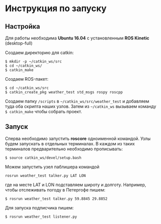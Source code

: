 # Инструкция по запуску
## Настройка
Для работы необходима **Ubuntu 16.04** с установленным **ROS Kinetic** (desktop-full)

Создаем директорию для catkin:
```
$ mkdir -p ~/catkin_ws/src
$ cd ~/catkin_ws/
$ catkin_make
```
Создаем ROS-пакет:
```
$ cd ~/catkin_ws/src
$ catkin_create_pkg weather_test std_msgs rospy roscpp
```
Создаем папку `/scripts` в `~/catkin_ws/src/weather_test` и добавляем туда оба скрипта наших узлов.
Затем из `~/catkin_ws` вызываем команду `$ catkin_make` чтобы собрать проект.

## Запуск
Сперва необходимо запустить **roscore** одноименной командой.
Узлы будем запускать в отдельных терминалах.
В каждом из таких терминалов предварительно необходимо прописывать: 
```
$ source catkin_ws/devel/setup.bash
```
Можем запустить узел паблишера командой 
```
rosrun weather_test talker.py LAT LON
``` 
где на месте LAT и LON подставляем широту и долготу. 
Например, чтобы отслеживать погоду в Петергофе пишем: 
```
$ rosrun weather_test talker.py 59.8845 29.8852
```
Для запуска подписчика пишем: 
```
$ rosrun weather_test listener.py
```
